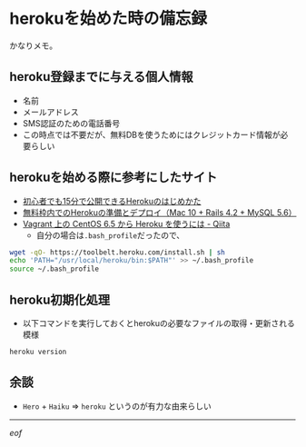# herokuを始めた時の備忘録
かなりメモ。

## heroku登録までに与える個人情報
- 名前
- メールアドレス
- SMS認証のための電話番号
- この時点では不要だが、無料DBを使うためにはクレジットカード情報が必要らしい

## herokuを始める際に参考にしたサイト
- [初心者でも15分で公開できるHerokuのはじめかた](http://developers.mobage.jp/blog/how-to-use-for-beginners-heroku)
- [無料枠内でのHerokuの準備とデプロイ（Mac 10 + Rails 4.2 + MySQL 5.6）](http://ruby-rails.hatenadiary.com/entry/20150314/1426332751)
- [Vagrant 上の CentOS 6.5 から Heroku を使うには - Qiita](http://qiita.com/satomin/items/ea5e1b144620ffc4acca)
  - 自分の場合は```.bash_profile```だったので、
```sh
wget -qO- https://toolbelt.heroku.com/install.sh | sh
echo 'PATH="/usr/local/heroku/bin:$PATH"' >> ~/.bash_profile
source ~/.bash_profile
```

## heroku初期化処理
- 以下コマンドを実行しておくとherokuの必要なファイルの取得・更新される模様
```sh
heroku version
```

## 余談
- `Hero` + `Haiku` => `heroku` というのが有力な由来らしい

----

_eof_
